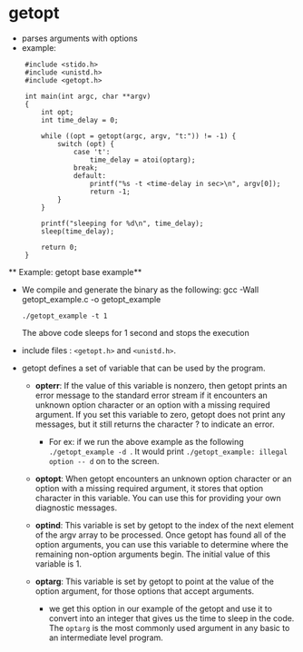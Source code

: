 # getopt


*  parses arguments with options
*  example:

``` 
    #include <stido.h>
    #include <unistd.h>
    #include <getopt.h>
    
    int main(int argc, char **argv)
    {
        int opt;
        int time_delay = 0;
        
        while ((opt = getopt(argc, argv, "t:")) != -1) {
            switch (opt) {
                case 't':
                    time_delay = atoi(optarg);
                break;
                default:
                    printf("%s -t <time-delay in sec>\n", argv[0]);
                    return -1;
            }
        }
        
        printf("sleeping for %d\n", time_delay);
        sleep(time_delay);
        
        return 0;
    }
```
    
**    Example: getopt base example**

* We compile and generate the binary as the following:
      gcc -Wall getopt_example.c -o getopt_example
      
      ./getopt_example -t 1
      
  The above code sleeps for 1 second and stops the execution

* include files : `<getopt.h>` and `<unistd.h>`.
* getopt defines a set of variable that can be used by the program.
  * **opterr**: If the value of this variable is nonzero, then getopt prints an error message to the standard error stream if it encounters an unknown option character or an option with a missing required argument. If you set this variable to zero, getopt does not print any messages, but it still returns the character ? to indicate an error.
    * For ex: if we run the above example as the following `./getopt_example -d `. It would print `./getopt_example: illegal option -- d` on to the screen.

  * **optopt**: When getopt encounters an unknown option character or an option with a missing required argument, it stores that option character in this variable. You can use this for providing your own diagnostic messages.

  * **optind**:  This variable is set by getopt to the index of the next element of the argv array to be processed. Once getopt has found all of the option arguments, you can use this variable to determine where the remaining non-option arguments begin. The initial value of this variable is 1.

  * **optarg**: This variable is set by getopt to point at the value of the option argument, for those options that accept arguments.

    * we get this option in our example of the getopt and use it to convert into an integer that gives us the time to sleep in the code. The `optarg` is the most commonly used argument in any basic to an intermediate level program.